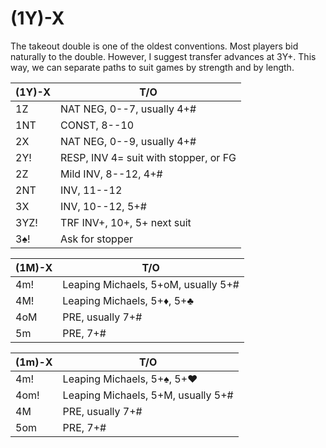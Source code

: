 # (1Y)-X

The takeout double is one of the oldest conventions.  Most players bid naturally
to the double.  However, I suggest transfer advances at 3Y+.  This way, we can
separate paths to suit games by strength and by length.

| (1Y)-X | T/O |
|--------|-----|
| 1Z     | NAT NEG, 0--7, usually 4+#
| 1NT    | CONST, 8--10
| 2X     | NAT NEG, 0--9, usually 4+#
| 2Y!    | RESP, INV 4= suit with stopper, or FG
| 2Z     | Mild INV, 8--12, 4+#
| 2NT    | INV, 11--12
| 3X     | INV, 10--12, 5+#
| 3YZ!   | TRF INV+, 10+, 5+ next suit
| 3♠!    | Ask for stopper

| (1M)-X | T/O |
|--------|-----|
| 4m!    | Leaping Michaels, 5+oM, usually 5+#
| 4M!    | Leaping Michaels, 5+♦, 5+♣
| 4oM    | PRE, usually 7+#
| 5m     | PRE, 7+#

| (1m)-X | T/O |
|--------|-----|
| 4m!    | Leaping Michaels, 5+♠, 5+♥
| 4om!   | Leaping Michaels, 5+M, usually 5+#
| 4M     | PRE, usually 7+#
| 5om    | PRE, 7+#